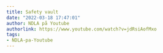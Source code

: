 ```yaml
---
title: Safety vault
date: "2022-03-18 17:47:01"
author: NDLA på Youtube
authorlink: https://www.youtube.com/watch?v=jdRsiAofMxo
tags:
- NDLA-pa-Youtube
---
```

